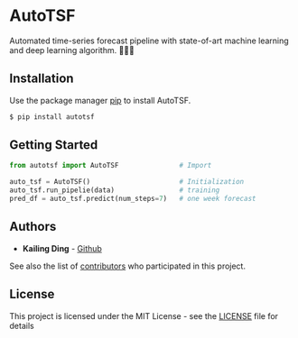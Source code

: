 # AutoTSF

Automated time-series forecast pipeline with state-of-art machine learning and deep learning algorithm. 🚀🚀🚀

## Installation

Use the package manager [pip](https://pip.pypa.io/en/stable/) to install AutoTSF.

```bash
$ pip install autotsf
```

## Getting Started 

```python
from autotsf import AutoTSF               # Import

auto_tsf = AutoTSF()                      # Initialization
auto_tsf.run_pipelie(data)                # training
pred_df = auto_tsf.predict(num_steps=7)   # one week forecast
```

## Authors

* **Kailing Ding** - [Github](https://github.com/kailingding)

See also the list of [contributors](https://github.com/kailingding/Autotsf/graphs/contributors) who participated in this project.

## License

This project is licensed under the MIT License - see the [LICENSE](LICENSE) file for details

